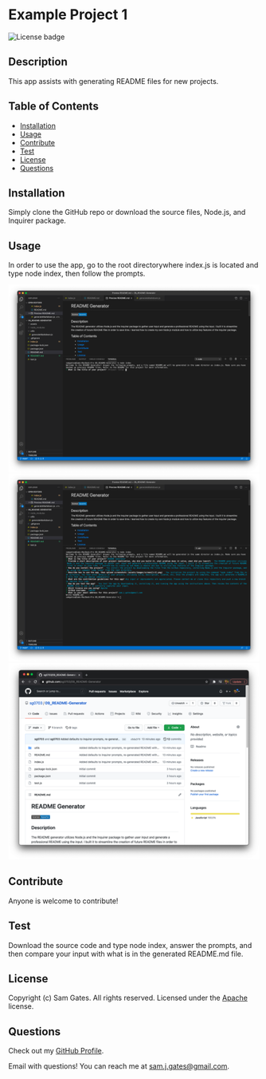 
  # Example Project 1

  ![License badge](https://img.shields.io/badge/license-Apache-blue)
  
  ## Description

  This app assists with generating README files for new projects. 

  ## Table of Contents 
  
  - [Installation](#installation)
  - [Usage](#usage)
  - [Contribute](#contribute)
  - [Test](#test)
  - [License](#license)
  - [Questions](#questions)
  
  ## Installation

  Simply clone the GitHub repo or download the source files, Node.js, and Inquirer package. 
  
  ## Usage

  In order to use the app, go to the root directorywhere index.js is located and type node index, then follow the prompts. 
  
  ![Screenshot 1](assets/images/screen1.png)
  ![Screenshot 2](assets/images/screen2.png)
  ![Screenshot 3](assets/images/screen3.png)
  
  ## Contribute

  Anyone is welcome to contribute!
  
  ## Test

  Download the source code and type node index, answer the prompts, and then compare your input with what is in the generated README.md file. 
  
  ## License
  
  
  Copyright (c) Sam Gates. All rights reserved. 
  Licensed under the [Apache](https://www.apache.org/licenses/LICENSE-2.0.txt) license.
  
  ## Questions
  
  Check out my [GitHub Profile](https://github.com/sg0703).
  
  Email with questions! You can reach me at sam.j.gates@gmail.com.
  